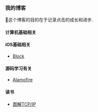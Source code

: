 ### 我的博客

🌺这个博客的目的在于记录点击的成长和进步.



#### 计算机基础相关



#### iOS基础相关

- [Block](https://github.com/Junne/Junne-Blog/blob/master/Articles/Block.md)

#### 源码学习有关

- [Alamofire](https://github.com/Alamofire/Alamofire)  

#### 读书

* [图解TCP/IP]()







